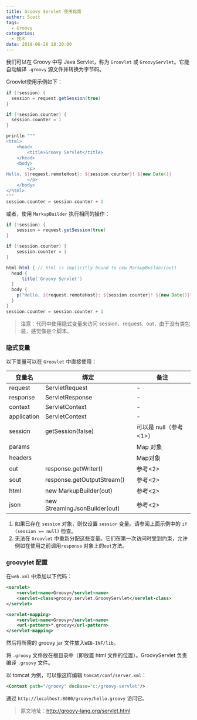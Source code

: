 ```yaml
---
title: Groovy Servlet 使用指南
author: Scott
tags:
  - Groovy
categories:
  - 技术
date: 2019-06-28 18:20:00
---
```

我们可以在 Groovy 中写 Java Servlet，称为 `Groovlet` 或 `GroovyServlet`。它能自动编译 `.groovy` 源文件并转换为字节码。

<!-- more -->



Groovlet使用示例如下：

```groovy
if (!session) {
  session = request.getSession(true)
}

if (!session.counter) {
  session.counter = 1
}

println """
<html>
    <head>
        <title>Groovy Servlet</title>
    </head>
    <body>
        <p>
Hello, ${request.remoteHost}: ${session.counter}! ${new Date()}
        </p>
    </body>
</html>
"""
session.counter = session.counter + 1
```
或者，使用 `MarkupBuilder` 执行相同的操作：
```groovy
if (!session) {
    session = request.getSession(true)
}

if (!session.counter) {
    session.counter = 1
}

html.html { // html is implicitly bound to new MarkupBuilder(out)
  head {
      title('Groovy Servlet')
  }
  body {
    p("Hello, ${request.remoteHost}: ${session.counter}! ${new Date()}")
  }
}
session.counter = session.counter + 1
```
> 注意：代码中使用隐式变量来访问 session、request、out，由于没有类包装，感觉像是个脚本。

### 隐式变量
以下变量可以在 `Groovlet` 中直接使用：

|变量名|	绑定	|备注|
|---|---|---|
|request|ServletRequest|-|
|response|ServletResponse|-|
|context|ServletContext|-|
|application|ServletContext|-|
|session|getSession(false)|可以是 null（参考<1>）|
|params||Map 对象|
|headers||Map对象|
|out|	response.getWriter()|参考<2>|
|sout|response.getOutputStream()|参考<2>|
|html|new MarkupBuilder(out)|参考<2>|
|json|new StreamingJsonBuilder(out)|参考<2>|

1. 如果已存在 `session` 对象，则仅设置 `session` 变量。请参阅上面示例中的 `if (session == null)` 检查。
2. 无法在 `Groovlet` 中重新分配这些变量。它们在第一次访问时受到约束，允许例如在使用之前调用`response` 对象上的`out`方法。

### groovylet 配置
在`web.xml` 中添加以下代码：
```xml
<servlet>
    <servlet-name>Groovy</servlet-name>
    <servlet-class>groovy.servlet.GroovyServlet</servlet-class>
</servlet>

<servlet-mapping>
    <servlet-name>Groovy</servlet-name>
    <url-pattern>*.groovy</url-pattern>
</servlet-mapping>
```
然后将所需的 groovy jar 文件放入`WEB-INF/lib`。

将 `.groovy` 文件放在根目录中（即放置 html 文件的位置）。GroovyServlet 负责编译 `.groovy` 文件。

以 tomcat 为例，可以像这样编辑 `tomcat/conf/server.xml`：
```xml
<Context path="/groovy" docBase="c:/groovy-servlet"/>
```
通过 `http://localhost:8080/groovy/hello.groovy` 访问它。

> 原文地址：http://groovy-lang.org/servlet.html